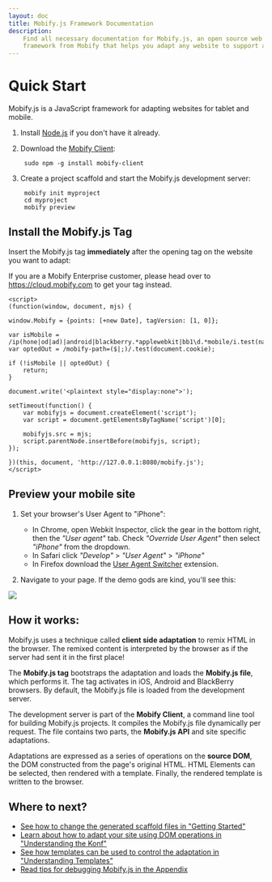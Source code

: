 ```yaml
---
layout: doc
title: Mobify.js Framework Documentation
description:
    Find all necessary documentation for Mobify.js, an open source web
    framework from Mobify that helps you adapt any website to support any device.
---
```


# Quick Start

Mobify.js is a JavaScript framework for adapting websites for tablet and mobile.

1. Install <a href="http://nodejs.org/">Node.js</a> if you don't have it already.

1. Download the [Mobify Client](https://github.com/mobify/mobify-client):

        sudo npm -g install mobify-client

1. Create a project scaffold and start the Mobify.js development server:

        mobify init myproject
        cd myproject
        mobify preview

## Install the Mobify.js Tag

Insert the Mobify.js tag **immediately** after the opening _<head>_ tag on the
website you want to adapt:

<div class="alert alert-block">
    <p>If you are a Mobify Enterprise customer, please head over to
    <a href="https://cloud.mobify.com">https://cloud.mobify.com</a>
    to get your tag instead.</p>
</div>

    <script>
    (function(window, document, mjs) {

    window.Mobify = {points: [+new Date], tagVersion: [1, 0]};

    var isMobile = /ip(hone|od|ad)|android|blackberry.*applewebkit|bb1\d.*mobile/i.test(navigator.userAgent);
    var optedOut = /mobify-path=($|;)/.test(document.cookie);

    if (!isMobile || optedOut) {
        return;
    }

    document.write('<plaintext style="display:none">');

    setTimeout(function() {
        var mobifyjs = document.createElement('script');
        var script = document.getElementsByTagName('script')[0];

        mobifyjs.src = mjs;
        script.parentNode.insertBefore(mobifyjs, script);
    });

    })(this, document, 'http://127.0.0.1:8080/mobify.js');
    </script>

## Preview your mobile site

1. Set your browser's User Agent to "iPhone":

    * In Chrome, open Webkit Inspector, click the gear in the bottom right, then
      the _"User agent"_ tab. Check _"Override User Agent"_ then select _"iPhone"_
      from the dropdown.
    * In Safari click _"Develop"_ > _"User Agent"_ > _"iPhone"_
    * In Firefox download the [User Agent Switcher](https://addons.mozilla.org/en-US/firefox/addon/user-agent-switcher/) extension.

1. Navigate to your page. If the demo gods are kind, you'll see this:

<div class="illustration">
    <img src="/mobifyjs/static/img/init.min.png">
</div>

## How it works:

Mobify.js uses a technique called **client side adaptation** to remix HTML in
the browser. The remixed content is interpreted by the browser as if the server
had sent it in the first place!

The **Mobify.js tag** bootstraps the adaptation and loads the **Mobify.js file**,
which performs it. The tag activates in iOS, Android and BlackBerry browsers.
By default, the Mobify.js file is loaded from the development server.

The development server is part of the **Mobify Client**, a command line tool for
building Mobify.js projects. It compiles the Mobify.js file dynamically per
request. The file contains two parts, the **Mobify.js API** and site specific
adaptations.

Adaptations are expressed as a series of operations on the **source DOM**, the
DOM constructed from the page's original HTML. HTML Elements can be selected,
then rendered with a template. Finally, the rendered template is written to the
browser.

## Where to next?

* [See how to change the generated scaffold files in "Getting Started"](./getting-started/)
* [Learn about how to adapt your site using DOM operations in "Understanding the Konf"](./understanding-konf/)
* [See how templates can be used to control the adaptation in "Understanding Templates"](./understanding-templates/)
* [Read tips for debugging Mobify.js in the Appendix](./appendix/)
